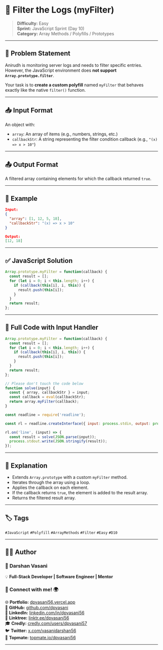 # 🧹 Filter the Logs (myFilter)

> **Difficulty:** Easy  
> **Sprint:** JavaScript Sprint (Day 10)  
> **Category:** Array Methods / Polyfills / Prototypes

---

## 🧩 Problem Statement

Anirudh is monitoring server logs and needs to filter specific entries. However, the JavaScript environment does **not support `Array.prototype.filter`**.

Your task is to **create a custom polyfill** named `myFilter` that behaves exactly like the native `filter()` function.

---

## 📥 Input Format

An object with:
- `array`: An array of items (e.g., numbers, strings, etc.)
- `callbackStr`: A string representing the filter condition callback (e.g., `"(x) => x > 10"`)

---

## 📤 Output Format

A filtered array containing elements for which the callback returned `true`.

---

## 🧪 Example

```json
Input:
{
  "array": [1, 12, 5, 18],
  "callbackStr": "(x) => x > 10"
}

Output:
[12, 18]
```

---

## ✅ JavaScript Solution

```js
Array.prototype.myFilter = function(callback) {
  const result = [];
  for (let i = 0; i < this.length; i++) {
    if (callback(this[i], i, this)) {
      result.push(this[i]);
    }
  }
  return result;
};
```

---

## 📜 Full Code with Input Handler

```js
Array.prototype.myFilter = function(callback) {
  const result = [];
  for (let i = 0; i < this.length; i++) {
    if (callback(this[i], i, this)) {
      result.push(this[i]);
    }
  }
  return result;
};

// Please don't touch the code below
function solve(input) {
  const { array, callbackStr } = input;
  const callback = eval(callbackStr);
  return array.myFilter(callback);
}

const readline = require('readline');

const rl = readline.createInterface({ input: process.stdin, output: process.stdout });

rl.on('line', (input) => {
  const result = solve(JSON.parse(input));
  process.stdout.write(JSON.stringify(result));
});
```

---

## 🧠 Explanation

- Extends `Array.prototype` with a custom `myFilter` method.
- Iterates through the array using a loop.
- Applies the callback on each element.
- If the callback returns `true`, the element is added to the result array.
- Returns the filtered result array.

---

## 🏷️ Tags

`#JavaScript` `#Polyfill` `#ArrayMethods` `#Filter` `#Easy` `#D10`

---

## 👨‍💻 Author  

### 🚀 **Darshan Vasani**  
💡 **Full-Stack Developer | Software Engineer | Mentor**    

### 🔗 Connect with me! 🌍  
🌐 **Portfolio:** [dpvasani56.vercel.app](https://dpvasani56.vercel.app/)  
🐙 **GitHub:** [github.com/dpvasani](https://github.com/dpvasani)  
💼 **LinkedIn:** [linkedin.com/in/dpvasani56](https://www.linkedin.com/in/dpvasani56/)  
🌳 **Linktree:** [linktr.ee/dpvasani56](https://linktr.ee/dpvasani56)  
🎓 **Credly:** [credly.com/users/dpvasani57](https://www.credly.com/users/dpvasani57/)  
🐦 **Twitter:** [x.com/vasanidarshan56](https://x.com/vasanidarshan56)  
📢 **Topmate:** [topmate.io/dpvasani56](https://topmate.io/dpvasani56)  

---